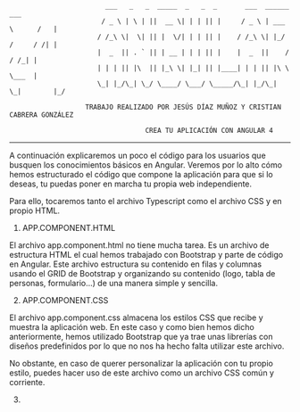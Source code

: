                             ___   _   _  _____  _   _  _       ___  ______        ___
                           / _ \ | \ | ||  __ \| | | || |     / _ \ | ___ \      /   |
                          / /_\ \|  \| || |  \/| | | || |    / /_\ \| |_/ /     / /| |
                          |  _  || . ` || | __ | | | || |    |  _  ||    /     / /_| |
                          | | | || |\  || |_\ \| |_| || |____| | | || |\ \     \___  |
                          \_| |_/\_| \_/ \____/ \___/ \_____/\_| |_/\_| \_|        |_/

                       TRABAJO REALIZADO POR JESÚS DÍAZ MUÑOZ Y CRISTIAN CABRERA GONZÁLEZ
                       
                                      CREA TU APLICACIÓN CON ANGULAR 4

-----------------------------------------------------------------------------------------------------------


A continuación explicaremos un poco el código para los usuarios que busquen los conocimientos básicos en
Angular. Veremos por lo alto cómo hemos estructurado el código que compone la aplicación para que si lo
deseas, tu puedas poner en marcha tu propia web independiente.

Para ello, tocaremos tanto el archivo Typescript como el archivo CSS y en propio HTML.


1. APP.COMPONENT.HTML

El archivo app.component.html no tiene mucha tarea. Es un archivo de estructura HTML el cual hemos trabajado
con Bootstrap y parte de código en Angular. Este archivo estructura su contenido en filas y columnas usando
el GRID de Bootstrap y organizando su contenido (logo, tabla de personas, formulario...) de una manera
simple y sencilla.


2. APP.COMPONENT.CSS

El archivo app.component.css almacena los estilos CSS que recibe y muestra la aplicación web. En este caso y
como bien hemos dicho anteriormente, hemos utilizado Bootstrap que ya trae unas librerías con diseños
predefinidos por lo que no nos ha hecho falta utilizar este archivo. 

No obstante, en caso de querer personalizar la aplicación con tu propio estilo, puedes hacer uso de este
archivo como un archivo CSS común y corriente.


3. 
